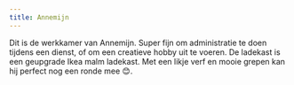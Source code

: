 ```yaml
---
title: Annemijn
---
```


Dit is de werkkamer van Annemijn. Super fijn om administratie te doen tijdens een dienst, of om een creatieve hobby uit te voeren. De ladekast is een geupgrade Ikea malm ladekast. Met een likje verf en mooie grepen kan hij perfect nog een ronde mee 😊.